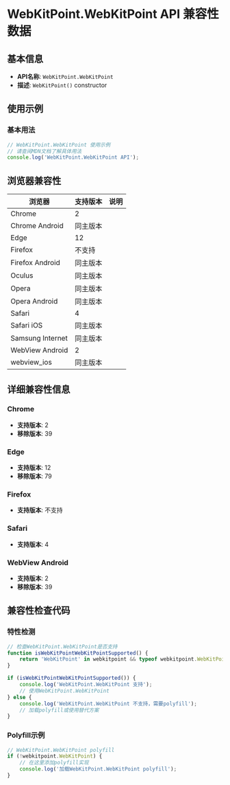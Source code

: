 # WebKitPoint.WebKitPoint API 兼容性数据

## 基本信息

- **API名称**: `WebKitPoint.WebKitPoint`
- **描述**: `WebKitPoint()` constructor

## 使用示例

### 基本用法

```javascript
// WebKitPoint.WebKitPoint 使用示例
// 请查阅MDN文档了解具体用法
console.log('WebKitPoint.WebKitPoint API');
```

## 浏览器兼容性

| 浏览器 | 支持版本 | 说明 |
|--------|----------|------|
| Chrome | 2 |  |
| Chrome Android | 同主版本 |  |
| Edge | 12 |  |
| Firefox | 不支持 |  |
| Firefox Android | 同主版本 |  |
| Oculus | 同主版本 |  |
| Opera | 同主版本 |  |
| Opera Android | 同主版本 |  |
| Safari | 4 |  |
| Safari iOS | 同主版本 |  |
| Samsung Internet | 同主版本 |  |
| WebView Android | 2 |  |
| webview_ios | 同主版本 |  |

## 详细兼容性信息

### Chrome

- **支持版本**: 2
- **移除版本**: 39

### Edge

- **支持版本**: 12
- **移除版本**: 79

### Firefox

- **支持版本**: 不支持

### Safari

- **支持版本**: 4

### WebView Android

- **支持版本**: 2
- **移除版本**: 39

## 兼容性检查代码

### 特性检测

```javascript
// 检查WebKitPoint.WebKitPoint是否支持
function isWebKitPointWebKitPointSupported() {
    return 'WebKitPoint' in webkitpoint && typeof webkitpoint.WebKitPoint === 'function';
}

if (isWebKitPointWebKitPointSupported()) {
    console.log('WebKitPoint.WebKitPoint 支持');
    // 使用WebKitPoint.WebKitPoint
} else {
    console.log('WebKitPoint.WebKitPoint 不支持，需要polyfill');
    // 加载polyfill或使用替代方案
}
```

### Polyfill示例

```javascript
// WebKitPoint.WebKitPoint polyfill
if (!webkitpoint.WebKitPoint) {
    // 在这里添加polyfill实现
    console.log('加载WebKitPoint.WebKitPoint polyfill');
}
```

